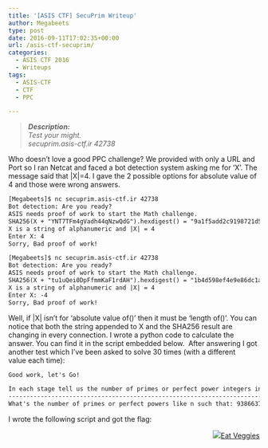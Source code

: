 ```yaml
---
title: '[ASIS CTF] SecuPrim Writeup'
author: Megabeets
type: post
date: 2016-09-11T17:02:35+00:00
url: /asis-ctf-secuprim/
categories:
  - ASIS CTF 2016
  - Writeups
tags:
  - ASIS-CTF
  - CTF
  - PPC

---
```

> _**Description:**_  
>  _Test your might._  
> _secuprim.asis-ctf.ir 42738_

Who doesn&#8217;t love a good PPC challenge? We provided with only a URL and Port so I ran Netcat and faced a bot detection system asking me for &#8216;X&#8217;. The message said that |X|=4. I gave the 2 possible options for absolute value of 4 and those were wrong answers.

```default
[Megabeets]$ nc secuprim.asis-ctf.ir 42738
Bot detection: Are you ready?
ASIS needs proof of work to start the Math challenge.
SHA256(X + "YNT7TFm4gVadh44qNzwQdG").hexdigest() = "9a1f5add2c9198721d5efe3ba4512866...",
X is a string of alphanumeric and |X| = 4
Enter X: 4
Sorry, Bad proof of work!

[Megabeets]$ nc secuprim.asis-ctf.ir 42738
Bot detection: Are you ready?
ASIS needs proof of work to start the Math challenge.
SHA256(X + "tu1uQei0DpFfmmKaF1rdAH").hexdigest() = "1b4d598ef4e9e86dc1adb7d862e7b35f...",
X is a string of alphanumeric and |X| = 4
Enter X: -4
Sorry, Bad proof of work!
```


Well, if |X| isn&#8217;t for &#8216;absolute value of()&#8217; then it must be &#8216;length of()&#8217;. You can notice that both the string appended to X and the SHA256 result are changing in every connection. I wrote a python code to calculate the answer. You can find it in the script embedded below.  After answering I got another test which I&#8217;ve been asked to solve 30 times (with a different value each time):

```default
Good work, let's Go!

In each stage tell us the number of primes or perfect power integers in given range
-----------------------------------------------------------------------------------
What's the number of primes or perfect powers like n such that: 938663777872425905508901094461658229700971384281663171048305722544018188212593585457097324115543346387856004047801971862171751790325297281452399266743172190627763744903214644942745803882444165938580204577049548534754135264523 <= n <= 938663777872425905508901094461658229700971384281663171048305722544018188212593585457097324115543346387856004047801971862171751790325297281452399266743172190627763744903214644942745803882444165938580204577049548534754135266078
```


I wrote the following script and got the flag:



<div class="nf-post-footer">
  <p style="text-align: right">
    <a href="https://www.megabeets.net/about.html#vegan"><img src="./megabeets_inline_logo.png" />Eat Veggies</a>
  </p>
</div>
